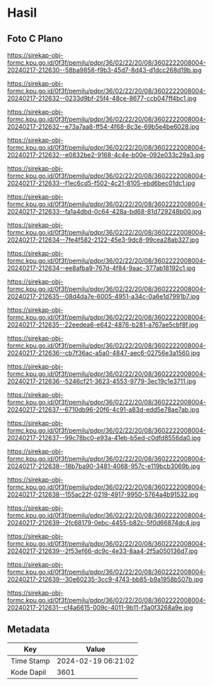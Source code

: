 # Hasil

## Foto C Plano

https://sirekap-obj-formc.kpu.go.id/0f3f/pemilu/pdpr/36/02/22/20/08/3602222008004-20240217-212630--58ba9858-f9b3-45d7-8d43-d1dcc268d19b.jpg

https://sirekap-obj-formc.kpu.go.id/0f3f/pemilu/pdpr/36/02/22/20/08/3602222008004-20240217-212632--0233d9bf-25f4-48ce-8677-ccb047ff4bc1.jpg

https://sirekap-obj-formc.kpu.go.id/0f3f/pemilu/pdpr/36/02/22/20/08/3602222008004-20240217-212632--e73a7aa8-ff54-4f68-8c3e-69b5e4be6028.jpg

https://sirekap-obj-formc.kpu.go.id/0f3f/pemilu/pdpr/36/02/22/20/08/3602222008004-20240217-212632--e0832be2-9168-4c4e-b00e-092e033c29a3.jpg

https://sirekap-obj-formc.kpu.go.id/0f3f/pemilu/pdpr/36/02/22/20/08/3602222008004-20240217-212633--f1ec6cd5-f502-4c21-8105-ebd6bec01dc1.jpg

https://sirekap-obj-formc.kpu.go.id/0f3f/pemilu/pdpr/36/02/22/20/08/3602222008004-20240217-212633--fa1a4dbd-0c64-428a-bd68-81d729248b00.jpg

https://sirekap-obj-formc.kpu.go.id/0f3f/pemilu/pdpr/36/02/22/20/08/3602222008004-20240217-212634--7fe4f582-2122-45e3-9dc8-99cea28ab327.jpg

https://sirekap-obj-formc.kpu.go.id/0f3f/pemilu/pdpr/36/02/22/20/08/3602222008004-20240217-212634--ee8afba9-767d-4f84-9aac-377ab18192c1.jpg

https://sirekap-obj-formc.kpu.go.id/0f3f/pemilu/pdpr/36/02/22/20/08/3602222008004-20240217-212635--08d4da7e-6005-4951-a34c-0a6e1d7991b7.jpg

https://sirekap-obj-formc.kpu.go.id/0f3f/pemilu/pdpr/36/02/22/20/08/3602222008004-20240217-212635--22eedea6-e642-4876-b281-a767ae5cbf8f.jpg

https://sirekap-obj-formc.kpu.go.id/0f3f/pemilu/pdpr/36/02/22/20/08/3602222008004-20240217-212636--cb7f36ac-a5a0-4847-aec6-02756e3a1560.jpg

https://sirekap-obj-formc.kpu.go.id/0f3f/pemilu/pdpr/36/02/22/20/08/3602222008004-20240217-212636--5246cf21-3623-4553-9779-3ec19c1e3711.jpg

https://sirekap-obj-formc.kpu.go.id/0f3f/pemilu/pdpr/36/02/22/20/08/3602222008004-20240217-212637--6710db96-20f6-4c91-a83d-edd5e78ae7ab.jpg

https://sirekap-obj-formc.kpu.go.id/0f3f/pemilu/pdpr/36/02/22/20/08/3602222008004-20240217-212637--99c78bc0-e93a-41eb-b5ed-c0dfd8556da0.jpg

https://sirekap-obj-formc.kpu.go.id/0f3f/pemilu/pdpr/36/02/22/20/08/3602222008004-20240217-212638--18b7ba90-3481-4068-957c-e119bcb3069b.jpg

https://sirekap-obj-formc.kpu.go.id/0f3f/pemilu/pdpr/36/02/22/20/08/3602222008004-20240217-212638--155ac22f-0219-4917-9950-5764a4b91532.jpg

https://sirekap-obj-formc.kpu.go.id/0f3f/pemilu/pdpr/36/02/22/20/08/3602222008004-20240217-212639--2fc68179-0ebc-4455-b82c-5f0d66874dc4.jpg

https://sirekap-obj-formc.kpu.go.id/0f3f/pemilu/pdpr/36/02/22/20/08/3602222008004-20240217-212639--2f53ef66-dc9c-4e33-8aa4-2f5a050136d7.jpg

https://sirekap-obj-formc.kpu.go.id/0f3f/pemilu/pdpr/36/02/22/20/08/3602222008004-20240217-212639--30e60235-3cc9-4743-bb85-b9a1958b507b.jpg

https://sirekap-obj-formc.kpu.go.id/0f3f/pemilu/pdpr/36/02/22/20/08/3602222008004-20240217-212631--cf4a6615-009c-4011-9b11-f3a0f3268a9e.jpg


## Metadata

| Key        | Value               |
| ---------- | ------------------- |
| Time Stamp | 2024-02-19 06:21:02 |
| Kode Dapil | 3601                |



